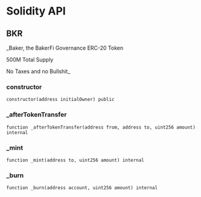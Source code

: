 # Solidity API

## BKR

_Baker, the BakerFi Governance ERC-20 Token

500M Total Supply

No Taxes and no Bullshit_

### constructor

```solidity
constructor(address initialOwner) public
```

### _afterTokenTransfer

```solidity
function _afterTokenTransfer(address from, address to, uint256 amount) internal
```

### _mint

```solidity
function _mint(address to, uint256 amount) internal
```

### _burn

```solidity
function _burn(address account, uint256 amount) internal
```

